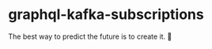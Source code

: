 # graphql-kafka-subscriptions


<!-- INSPIRATIONAL_QUOTE_START -->
The best way to predict the future is to create it.
🐶
<!-- INSPIRATIONAL_QUOTE_END -->
